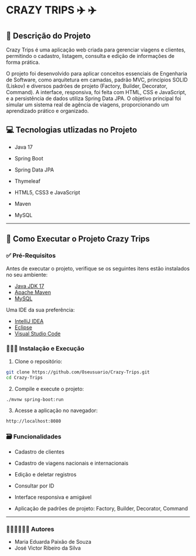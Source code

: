 # CRAZY TRIPS ✈️ ✈️

## 🚨 Descrição do Projeto
Crazy Trips é uma aplicação web criada para gerenciar viagens e clientes, permitindo o cadastro, listagem, consulta e edição de informações de forma prática.

O projeto foi desenvolvido para aplicar conceitos essenciais de Engenharia de Software, como arquitetura em camadas, padrão MVC, princípios SOLID (Liskov) e diversos padrões de projeto (Factory, Builder, Decorator, Command). A interface, responsiva, foi feita com HTML, CSS e JavaScript, e a persistência de dados utiliza Spring Data JPA. O objetivo principal foi simular um sistema real de agência de viagens, proporcionando um aprendizado prático e organizado.



## 💻 Tecnologias utlizadas no Projeto

- Java 17

- Spring Boot

- Spring Data JPA

- Thymeleaf

- HTML5, CSS3 e JavaScript

- Maven

- MySQL
---

## 📲 Como Executar o Projeto Crazy Trips

### ✅ Pré-Requisitos 

Antes de executar o projeto, verifique se os seguintes itens estão instalados no seu ambiente:

- [Java JDK 17](https://www.oracle.com/java/technologies/javase/jdk17-archive-downloads.html)  
- [Apache Maven](https://maven.apache.org/download.cgi)
- [MySQL](https://www.mysql.com/)

 Uma IDE da sua preferência:
  - [IntelliJ IDEA](https://www.jetbrains.com/idea/)
  - [Eclipse](https://www.eclipse.org/downloads/)
  - [Visual Studio Code](https://code.visualstudio.com/)



### 👩🏽‍💻 Instalação e Execução

1. Clone o repositório:
```bash
git clone https://github.com/Oseusuario/Crazy-Trips.git
cd Crazy-Trips
```
2. Compile e execute o projeto:
```bash
./mvnw spring-boot:run
```
3. Acesse a aplicação no navegador:
```bash
http://localhost:8080
```

### 🗃️ Funcionalidades
- Cadastro de clientes

- Cadastro de viagens nacionais e internacionais

- Edição e deletar registros

- Consultar por ID

- Interface responsiva e amigável

- Aplicação de padrões de projeto: Factory, Builder, Decorator, Command
  
---
### 👩🏽‍💻👨🏽‍💻 Autores 

- Maria Eduarda Paixão de Souza
- José Victor Ribeiro da Silva



